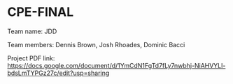 # CPE-FINAL
Team name: JDD

Team members: Dennis Brown, Josh Rhoades, Dominic Bacci

Project PDF link: https://docs.google.com/document/d/1YmCdN1FgTd7fLy7nwbhj-NiAHVYLl-bdsLmTYPGz27c/edit?usp=sharing
